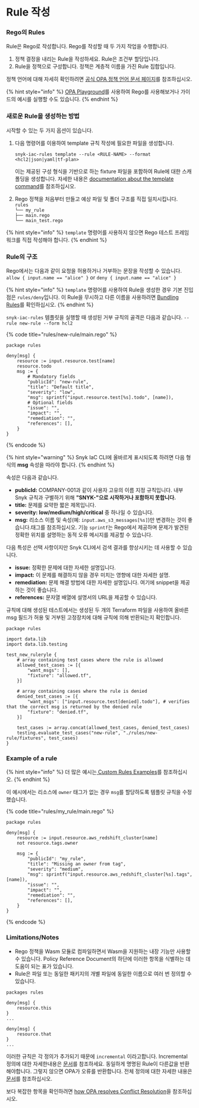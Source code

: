 # Rule 작성

### Rego의 Rules

Rule은 Rego로 작성합니다. Rego를 작성할 때 두 가지 작업을 수행합니다.

1. 정책 결정을 내리는 Rule을 작성하세요. Rule은 조건부 할당입니다.
2. Rule을 정책으로 구성합니다. 정책은 계층적 이름을 가진 Rule 집합입니다.

정책 언어에 대해 자세히 확인하려면 [공식 OPA 정책 언어 문서 페이지](https://www.openpolicyagent.org/docs/latest/policy-language/)를 참조하십시오.

{% hint style="info" %}
[OPA Playground](https://play.openpolicyagent.org)를 사용하여 Rego를 사용해보거나 가이드의 예시를 실행할 수도 있습니다.
{% endhint %}

### 새로운 Rule을 생성하는 방법

시작할 수 있는 두 가지 옵션이 있습니다.

1.  다음 명령어를 이용하여 template 규칙 작성에 필요한 파일을 생성합니다.

    ```
    snyk-iac-rules template --rule <RULE-NAME> --format <hcl2|json|yaml|tf-plan>
    ```

    이는 제공된 구성 형식을 기반으로 하는 fixture 파일을 포함하여 Rule에 대한 스캐폴딩을 생성합니다. 자세한 내용은 [documentation about the template command](../sdk-reference.md#template-options)를 참조하십시오.
2. Rego 정책을 처음부터 만들고 예상 파일 및 폴더 구조를 직접 일치시킵니다.\
   `rules`\
   `└── my_rule`\
   `├── main.rego`\
   `└── main_test.rego`

{% hint style="info" %}
`template` 명령어를 사용하지 않으면 Rego 테스트 프레임워크를 직접 작성해야 합니다.
{% endhint %}

### Rule의 구조

Rego에서는 다음과 같이 요청을 허용하거나 거부하는 문장을 작성할 수 있습니다.\
`allow { input.name == "alice" }` or `deny { input.name == "alice" }`

{% hint style="info" %}
`template` 명령어를 사용하여 Rule을 생성한 경우 기본 진입점은 `rules/deny`입니다. 이 Rule을 무시하고 다른 이름을 사용하려면 [Bundling Rules](bundling-rules.md)를 확인하십시오.
{% endhint %}

`snyk-iac-rules` 템플릿을 실행할 때 생성된 거부 규칙의 골격은 다음과 같습니다. `--rule new-rule --form hcl2`

{% code title="rules/new-rule/main.rego" %}
```
package rules

deny[msg] {
	resource := input.resource.test[name]
	resource.todo
	msg := {
		# Mandatory fields
		"publicId": "new-rule",
		"title": "Default title",
		"severity": "low",
		"msg": sprintf("input.resource.test[%s].todo", [name]),
		# Optional fields
		"issue": "",
		"impact": "",
		"remediation": "",
		"references": [],
	}
}
```
{% endcode %}

{% hint style="warning" %}
Snyk IaC CLI에 올바르게 표시되도록 하려면 다음 형식의 **msg** 속성을 따라야 합니다.
{% endhint %}

속성은 다음과 같습니다.

* **publicId:** COMPANY-001과 같이 사용자 고유의 이름 지정 규칙입니다. 내부 Snyk 규칙과 구별하기 위해 **"SNYK-"으로 시작하거나 포함하지 못합니다.**
* **title:** 문제를 요약한 짧은 제목입니다.
* **severity:** **low/medium/high/critical** 중 하나일 수 있습니다.
* **msg:** 리소스 이름 및 속성(예: `input.aws_s3_messages[%s]`)만 변경하는 것이 좋습니다.태그를 참조하십시오. 기능 `sprintf`는 Rego에서 제공하며 문제가 발견된 정확한 위치를 설명하는 동적 오류 메시지를 제공할 수 있습니다.

다음 특성은 선택 사항이지만 Snyk CLI에서 검색 결과를 향상시키는 데 사용할 수 있습니다.

* **issue:** 정확한 문제에 대한 자세한 설명입니다.
* **impact:** 이 문제를 해결하지 않을 경우 미치는 영향에 대한 자세한 설명.
* **remediation:** 문제 해결 방법에 대한 자세한 설명입니다. 여기에 snippet을 제공하는 것이 좋습니다.
* **references:** 문자열 배열에 설명서의 URL을 제공할 수 있습니다.

규칙에 대해 생성된 테스트에서는 생성된 두 개의 Terraform 파일을 사용하여 올바른 msg 필드가 허용 및 거부된 고정장치에 대해 규칙에 의해 반환되는지 확인합니다.

```
package rules

import data.lib
import data.lib.testing

test_new_ruleryle {
	# array containing test cases where the rule is allowed
	allowed_test_cases := [{
		"want_msgs": [],
		"fixture": "allowed.tf",
	}]

	# array containing cases where the rule is denied
	denied_test_cases := [{
		"want_msgs": ["input.resource.test[denied].todo"], # verifies that the correct msg is returned by the denied rule
		"fixture": "denied.tf",
	}]

	test_cases := array.concat(allowed_test_cases, denied_test_cases)
	testing.evaluate_test_cases("new-rule", "./rules/new-rule/fixtures", test_cases)
}
```

### Example of a rule

{% hint style="info" %}
더 많은 예시는[ Custom Rules Examples](examples.md)를 참조하십시오.
{% endhint %}

이 예시에서는 리소스에 `owner` 태그가 없는 경우 `msg`를 할당하도록 템플릿 규칙을 수정했습니다.

{% code title="rules/my_rule/main.rego" %}
```
package rules

deny[msg] {
    resource := input.resource.aws_redshift_cluster[name]
    not resource.tags.owner
	
    msg := {
        "publicId": "my_rule",
        "title": "Missing an owner from tag",
        "severity": "medium",
        "msg": sprintf("input.resource.aws_redshift_cluster[%s].tags", [name]),
        "issue": "",
        "impact": "",
        "remediation": "",
        "references": [],
    }
}
```
{% endcode %}

### Limitations/Notes

* Rego 정책을 Wasm 모듈로 컴파일하면서 Wasm을 지원하는 내장 기능만 사용할 수 있습니다. Policy Reference Document의 하단에 이러한 항목을 식별하는 데 도움이 되는 표가 있습니다.
* Rule은 파일 또는 동일한 패키지의 개별 파일에 동일한 이름으로 여러 번 정의할 수 있습니다.

```
packages rules

deny[msg] {
    resource.this
}
...

deny[msg] {
    resource.that
}
...
```

이러한 규칙은 각 정의가 추가되기 때문에 `incremental` 이라고합니다. Incremental 정의에 대한 자세한내용은 [문서](https://www.openpolicyagent.org/docs/latest/policy-language/#incremental-definitions)를 참조하세요. 동일하게 명명된 Rule이 다른값을 반환해야합니다. 그렇지 않으면 OPA가 오류를 반환합니다. 전체 정의에 대한 자세한 내용은 [문서](https://www.openpolicyagent.org/docs/latest/policy-language/#complete-definitions)를 참조하십시오.

보다 복잡한 항목을 확인하려면 [how OPA resolves Conflict Resolution](https://www.openpolicyagent.org/docs/latest/faq/#conflict-resolution)을 참조하십시오.
